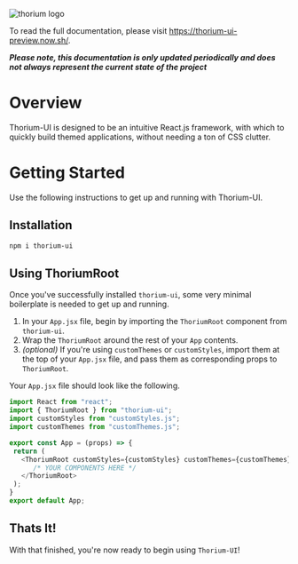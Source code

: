 ![thorium logo](https://i.ibb.co/6y2RSZf/banner.png)

To read the full documentation, please visit https://thorium-ui-preview.now.sh/.

**_Please note, this documentation is only updated periodically and does not always represent the current state of the project_**

# Overview

Thorium-UI is designed to be an intuitive React.js framework, with which to quickly build themed applications, without needing a ton of CSS clutter.

# Getting Started

Use the following instructions to get up and running with Thorium-UI.

## Installation

```bash
npm i thorium-ui
```

## Using ThoriumRoot

Once you've successfully installed `thorium-ui`, some very minimal boilerplate is needed to get up and running.

1. In your `App.jsx` file, begin by importing the `ThoriumRoot` component from `thorium-ui`.
2. Wrap the `ThoriumRoot` around the rest of your `App` contents.
3. _(optional)_ If you're using `customThemes` or `customStyles`, import them at the top of your `App.jsx` file, and pass them as corresponding props to `ThoriumRoot`.

Your `App.jsx` file should look like the following.

```javascript
import React from "react";
import { ThoriumRoot } from "thorium-ui";
import customStyles from "customStyles.js";
import customThemes from "customThemes.js";

export const App = (props) => {
 return (
   <ThoriumRoot customStyles={customStyles} customThemes={customThemes}>
      /* YOUR COMPONENTS HERE */
   </ThoriumRoot>
 );
}
export default App;
```

## Thats It!

With that finished, you're now ready to begin using `Thorium-UI`!
